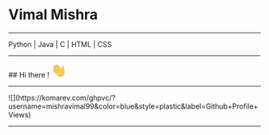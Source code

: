 # Vimal Mishra
<hr/>
Python | Java | C | HTML | CSS 
<hr/>
## Hi there ! <img src="https://raw.githubusercontent.com/ABSphreak/ABSphreak/master/gifs/Hi.gif" width="30px">

<!--
**mishravimal99/mishravimal99** is a ✨ _special_ ✨ repository because its `README.md` (this file) appears on your GitHub profile.

Here are some ideas to get you started:

- 🔭 I’m currently working on ...
- 🌱 I’m currently learning ...
- 👯 I’m looking to collaborate on ...
- 🤔 I’m looking for help with ...
- 💬 Ask me about ...
- 📫 How to reach me: ...
- 😄 Pronouns: ...
- ⚡ Fun fact: ...
-->
<hr/>
![](https://komarev.com/ghpvc/?username=mishravimal99&color=blue&style=plastic&label=Github+Profile+Views)
<hr/>
